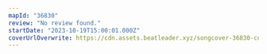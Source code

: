 ```yaml
---
mapId: "36830"
review: "No review found."
startDate: "2023-10-19T15:00:01.000Z"
coverUrlOverwrite: https://cdn.assets.beatleader.xyz/songcover-36830-cover.jpg
---
```

